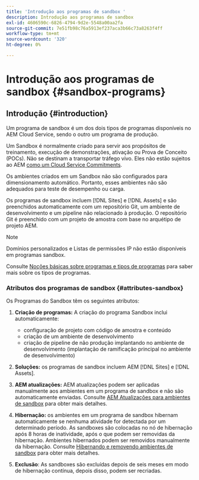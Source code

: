 ```yaml
---
title: 'Introdução aos programas de sandbox '
description: Introdução aos programas de sandbox
exl-id: 4606590c-6826-4794-9d2e-5548a00aa2fa
source-git-commit: 7e51fb98c76a5913ef237aca3b66c73a8263f4ff
workflow-type: tm+mt
source-wordcount: '320'
ht-degree: 0%

---
```


# Introdução aos programas de sandbox {#sandbox-programs}

## Introdução {#introduction}

Um programa de sandbox é um dos dois tipos de programas disponíveis no AEM Cloud Service, sendo o outro um programa de produção.

Um Sandbox é normalmente criado para servir aos propósitos de treinamento, execução de demonstrações, ativação ou Prova de Conceito (POCs). Não se destinam a transportar tráfego vivo. Eles não estão sujeitos ao AEM [como um Cloud Service Commitments](https://www.adobe.com/legal/service-commitments.html).

Os ambientes criados em um Sandbox não são configurados para dimensionamento automático. Portanto, esses ambientes não são adequados para teste de desempenho ou carga.

Os programas de sandbox incluem [!DNL Sites] e [!DNL Assets] e são preenchidos automaticamente com um repositório Git, um ambiente de desenvolvimento e um pipeline não relacionado à produção.  O repositório Git é preenchido com um projeto de amostra com base no arquétipo de projeto AEM.

>[!NOTE]
>Domínios personalizados e Listas de permissões IP não estão disponíveis em programas sandbox.

Consulte [Noções básicas sobre programas e tipos de programas](https://experienceleague.adobe.com/docs/experience-manager-cloud-service/implementing/using-cloud-manager/understand-program-types.html?lang=en) para saber mais sobre os tipos de programas.

### Atributos dos programas de sandbox {#attributes-sandbox}

Os Programas do Sandbox têm os seguintes atributos:

1. **Criação de programas:** A criação do programa Sandbox inclui automaticamente:
   * configuração de projeto com código de amostra e conteúdo
   * criação de um ambiente de desenvolvimento
   * criação de pipeline de não produção implantando no ambiente de desenvolvimento (implantação de ramificação principal no ambiente de desenvolvimento)

1. **Soluções:** os programas de sandbox incluem AEM  [!DNL Sites] e  [!DNL Assets].

1. **AEM atualizações:** AEM atualizações podem ser aplicadas manualmente aos ambientes em um programa de sandbox e não são automaticamente enviadas.
Consulte [AEM Atualizações para ambientes de sandbox](/help/implementing/cloud-manager/getting-access-to-aem-in-cloud/hibernating-de-hibernating-sandbox-environments.md#aem-updates-sandbox) para obter mais detalhes.

1. **Hibernação:** os ambientes em um programa de sandbox hibernam automaticamente se nenhuma atividade for detectada por um determinado período. As sandboxes são colocadas no nó de hibernação após 8 horas de inatividade, após o que podem ser removidas da hibernação. Ambientes hibernados podem ser removidos manualmente da hibernação.
Consulte [Hibernando e removendo ambientes de sandbox](/help/implementing/cloud-manager/getting-access-to-aem-in-cloud/hibernating-de-hibernating-sandbox-environments.md) para obter mais detalhes.

1. **Exclusão**: As sandboxes são excluídas depois de seis meses em modo de hibernação contínua, depois disso, podem ser recriadas.
